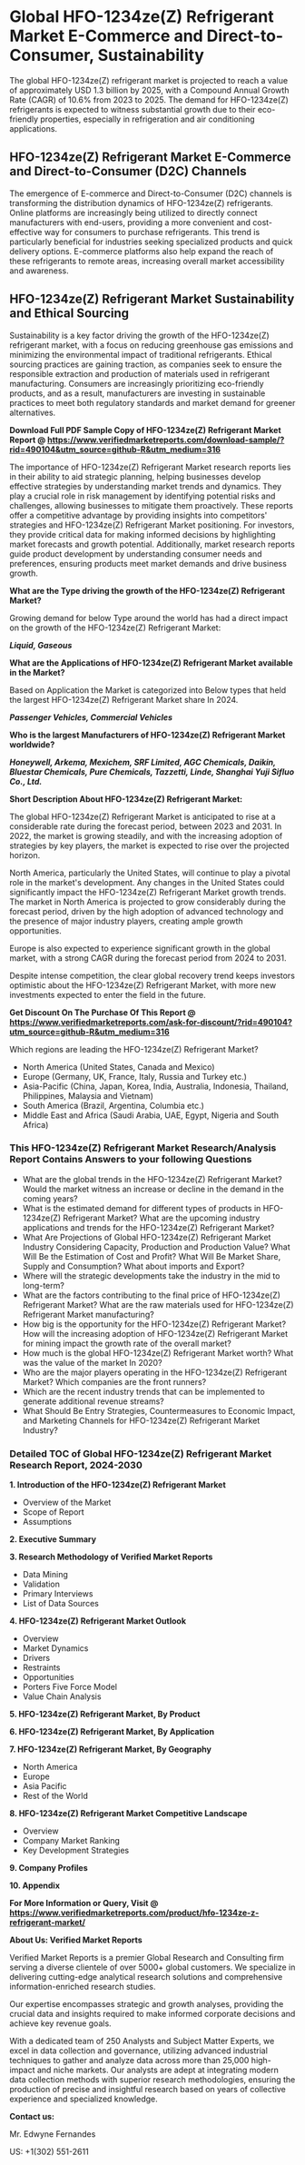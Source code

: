 <h1>Global HFO-1234ze(Z) Refrigerant Market E-Commerce and Direct-to-Consumer, Sustainability</h1><p class=""><p>The global HFO-1234ze(Z) refrigerant market is projected to reach a value of approximately USD 1.3 billion by 2025, with a Compound Annual Growth Rate (CAGR) of 10.6% from 2023 to 2025. The demand for HFO-1234ze(Z) refrigerants is expected to witness substantial growth due to their eco-friendly properties, especially in refrigeration and air conditioning applications.</p><h2>HFO-1234ze(Z) Refrigerant Market E-Commerce and Direct-to-Consumer (D2C) Channels</h2><p>The emergence of E-commerce and Direct-to-Consumer (D2C) channels is transforming the distribution dynamics of HFO-1234ze(Z) refrigerants. Online platforms are increasingly being utilized to directly connect manufacturers with end-users, providing a more convenient and cost-effective way for consumers to purchase refrigerants. This trend is particularly beneficial for industries seeking specialized products and quick delivery options. E-commerce platforms also help expand the reach of these refrigerants to remote areas, increasing overall market accessibility and awareness.</p><h2>HFO-1234ze(Z) Refrigerant Market Sustainability and Ethical Sourcing</h2><p>Sustainability is a key factor driving the growth of the HFO-1234ze(Z) refrigerant market, with a focus on reducing greenhouse gas emissions and minimizing the environmental impact of traditional refrigerants. Ethical sourcing practices are gaining traction, as companies seek to ensure the responsible extraction and production of materials used in refrigerant manufacturing. Consumers are increasingly prioritizing eco-friendly products, and as a result, manufacturers are investing in sustainable practices to meet both regulatory standards and market demand for greener alternatives.</p></p><p class=""><strong>Download Full PDF Sample Copy of HFO-1234ze(Z) Refrigerant Market Report @ <a href="https://www.verifiedmarketreports.com/download-sample/?rid=490104&utm_source=github-R&utm_medium=316" target="_blank">https://www.verifiedmarketreports.com/download-sample/?rid=490104&utm_source=github-R&utm_medium=316</a></strong></p><p>The importance of&nbsp;HFO-1234ze(Z) Refrigerant Market research reports lies in their ability to aid strategic planning, helping businesses develop effective strategies by understanding market trends and dynamics. They play a crucial role in risk management by identifying potential risks and challenges, allowing businesses to mitigate them proactively. These reports offer a competitive advantage by providing insights into competitors' strategies and HFO-1234ze(Z) Refrigerant Market positioning. For investors, they provide critical data for making informed decisions by highlighting market forecasts and growth potential. Additionally, market research reports guide product development by understanding consumer needs and preferences, ensuring products meet market demands and drive business growth.</p><p><strong>What are the&nbsp;Type driving the growth of the HFO-1234ze(Z) Refrigerant Market?</strong></p><p id="" class="">Growing demand for below Type around the world has had a direct impact on the growth of the HFO-1234ze(Z) Refrigerant Market:</p><p class=""><em><strong>Liquid, Gaseous</strong></em></p><p class=""><strong>What are the&nbsp;Applications&nbsp;of HFO-1234ze(Z) Refrigerant Market available in the Market?</strong></p><p id="" class="">Based on Application the Market is categorized into Below types that held the largest HFO-1234ze(Z) Refrigerant Market share In 2024.</p><p class=""><em><strong>Passenger Vehicles, Commercial Vehicles</strong></em></p><p class=""><strong>Who is the largest Manufacturers of HFO-1234ze(Z) Refrigerant Market worldwide?</strong></p><p><em><strong>Honeywell, Arkema, Mexichem, SRF Limited, AGC Chemicals, Daikin, Bluestar Chemicals, Pure Chemicals, Tazzetti, Linde, Shanghai Yuji Sifluo Co., Ltd.</strong></em></p><p id="" class=""><strong>Short Description About HFO-1234ze(Z) Refrigerant Market:</strong></p><p>The global HFO-1234ze(Z) Refrigerant Market is anticipated to rise at a considerable rate during the forecast period, between 2023 and 2031. In 2022, the market is growing steadily, and with the increasing adoption of strategies by key players, the market is expected to rise over the projected horizon.</p><p>North America, particularly the United States, will continue to play a pivotal role in the market's development. Any changes in the United States could significantly impact the HFO-1234ze(Z) Refrigerant Market growth trends. The market in North America is projected to grow considerably during the forecast period, driven by the high adoption of advanced technology and the presence of major industry players, creating ample growth opportunities.</p><p>Europe is also expected to experience significant growth in the global market, with a strong CAGR during the forecast period from 2024 to 2031.</p><p>Despite intense competition, the clear global recovery trend keeps investors optimistic about the HFO-1234ze(Z) Refrigerant Market, with more new investments expected to enter the field in the future.</p><p id="" class=""><strong>Get Discount On The Purchase Of This Report @ <a href="https://www.verifiedmarketreports.com/ask-for-discount/?rid=490104?utm_source=github-R&utm_medium=316" target="_blank">https://www.verifiedmarketreports.com/ask-for-discount/?rid=490104?utm_source=github-R&utm_medium=316</a></strong></p><p class="">Which regions are leading the HFO-1234ze(Z) Refrigerant Market?</p><ul><li>North America (United States, Canada and Mexico)</li><li>Europe (Germany, UK, France, Italy, Russia and Turkey etc.)</li><li>Asia-Pacific (China, Japan, Korea, India, Australia, Indonesia, Thailand, Philippines, Malaysia and Vietnam)</li><li>South America (Brazil, Argentina, Columbia etc.)</li><li>Middle East and Africa (Saudi Arabia, UAE, Egypt, Nigeria and South Africa)</li></ul><h3 id="" class="">This HFO-1234ze(Z) Refrigerant Market Research/Analysis Report Contains Answers to your following Questions</h3><ul><li>What are the global trends in the HFO-1234ze(Z) Refrigerant Market? Would the market witness an increase or decline in the demand in the coming years?</li><li>What is the estimated demand for different types of products in HFO-1234ze(Z) Refrigerant Market? What are the upcoming industry applications and trends for the HFO-1234ze(Z) Refrigerant Market?</li><li>What Are Projections of Global HFO-1234ze(Z) Refrigerant Market Industry Considering Capacity, Production and Production Value? What Will Be the Estimation of Cost and Profit? What Will Be Market Share, Supply and Consumption? What about imports and Export?</li><li>Where will the strategic developments take the industry in the mid to long-term?</li><li>What are the factors contributing to the final price of HFO-1234ze(Z) Refrigerant Market? What are the raw materials used for HFO-1234ze(Z) Refrigerant Market manufacturing?</li><li>How big is the opportunity for the HFO-1234ze(Z) Refrigerant Market? How will the increasing adoption of HFO-1234ze(Z) Refrigerant Market for mining impact the growth rate of the overall market?</li><li>How much is the global HFO-1234ze(Z) Refrigerant Market worth? What was the value of the market In 2020?</li><li>Who are the major players operating in the HFO-1234ze(Z) Refrigerant Market? Which companies are the front runners?</li><li>Which are the recent industry trends that can be implemented to generate additional revenue streams?</li><li>What Should Be Entry Strategies, Countermeasures to Economic Impact, and Marketing Channels for HFO-1234ze(Z) Refrigerant Market Industry?</li></ul><h3 id="" class="">Detailed TOC of Global HFO-1234ze(Z) Refrigerant Market Research Report, 2024-2030</h3><p id="" class=""><strong>1. Introduction of the HFO-1234ze(Z) Refrigerant Market</strong></p><ul><li>Overview of the Market</li><li>Scope of Report</li><li>Assumptions</li></ul><p id="" class=""><strong>2. Executive Summary</strong></p><p id="" class=""><strong>3. Research Methodology of Verified Market Reports</strong></p><ul><li>Data Mining</li><li>Validation</li><li>Primary Interviews</li><li>List of Data Sources</li></ul><p id="" class=""><strong>4. HFO-1234ze(Z) Refrigerant Market Outlook</strong></p><ul><li>Overview</li><li>Market Dynamics</li><li>Drivers</li><li>Restraints</li><li>Opportunities</li><li>Porters Five Force Model</li><li>Value Chain Analysis</li></ul><p id="" class=""><strong>5. HFO-1234ze(Z) Refrigerant Market, By Product</strong></p><p id="" class=""><strong>6. HFO-1234ze(Z) Refrigerant Market, By Application</strong></p><p id="" class=""><strong>7. HFO-1234ze(Z) Refrigerant Market, By Geography</strong></p><ul><li>North America</li><li>Europe</li><li>Asia Pacific</li><li>Rest of the World</li></ul><p id="" class=""><strong>8. HFO-1234ze(Z) Refrigerant Market Competitive Landscape</strong></p><ul><li>Overview</li><li>Company Market Ranking</li><li>Key Development Strategies</li></ul><p id="" class=""><strong>9. Company Profiles</strong></p><p id="" class=""><strong>10. Appendix</strong></p><p id="" class=""><strong>For More Information or Query, Visit @ <a href="https://www.verifiedmarketreports.com/product/hfo-1234ze-z-refrigerant-market/" target="_blank">https://www.verifiedmarketreports.com/product/hfo-1234ze-z-refrigerant-market/</a></strong></p><p id="" class=""><strong>About Us: Verified Market Reports</strong></p><p id="" class="">Verified Market Reports is a premier Global Research and Consulting firm serving a diverse clientele of over 5000+ global customers. We specialize in delivering cutting-edge analytical research solutions and comprehensive information-enriched research studies.</p><p id="" class="">Our expertise encompasses strategic and growth analyses, providing the crucial data and insights required to make informed corporate decisions and achieve key revenue goals.</p><p id="" class="">With a dedicated team of 250 Analysts and Subject Matter Experts, we excel in data collection and governance, utilizing advanced industrial techniques to gather and analyze data across more than 25,000 high-impact and niche markets. Our analysts are adept at integrating modern data collection methods with superior research methodologies, ensuring the production of precise and insightful research based on years of collective experience and specialized knowledge.</p><p id="" class=""><strong>Contact us:</strong></p><p id="" class="">Mr. Edwyne Fernandes</p><p id="" class="">US: +1(302) 551-2611</p>